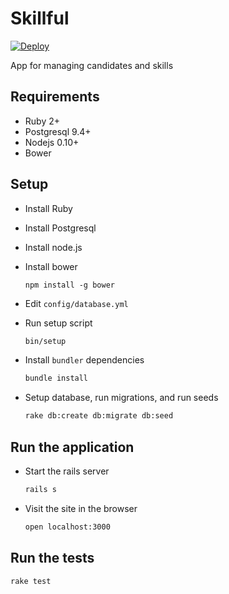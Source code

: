 # Skillful

[![Deploy](https://www.herokucdn.com/deploy/button.png)](https://heroku.com/deploy?template=https://github.com/cmckni3/skillful)

App for managing candidates and skills

## Requirements

* Ruby 2+
* Postgresql 9.4+
* Nodejs 0.10+
* Bower

## Setup

* Install Ruby

* Install Postgresql

* Install node.js

* Install bower
  ```
  npm install -g bower
  ```

* Edit `config/database.yml`

* Run setup script
  ```bash
  bin/setup
  ```

* Install `bundler` dependencies
  ```bash
  bundle install
  ```

* Setup database, run migrations, and run seeds
  ```bash
  rake db:create db:migrate db:seed
  ```

## Run the application

* Start the rails server
  ```bash
  rails s
  ```

* Visit the site in the browser
  ```bash
  open localhost:3000
  ```

## Run the tests
  ```bash
  rake test
  ```
